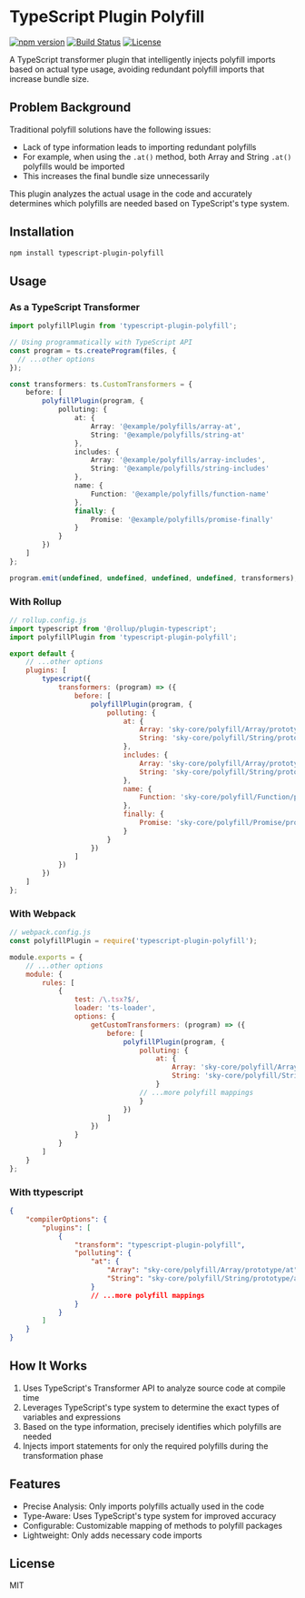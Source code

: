 # TypeScript Plugin Polyfill

[![npm version](https://img.shields.io/npm/v/typescript-plugin-polyfill.svg)](https://www.npmjs.com/package/typescript-plugin-polyfill)
[![Build Status](https://github.com/linsk1998/typescript-plugin-polyfill/workflows/CI/badge.svg)](https://github.com/linsk1998/typescript-plugin-polyfill/actions)
[![License](https://img.shields.io/npm/l/typescript-plugin-polyfill.svg)](https://github.com/linsk1998/typescript-plugin-polyfill/blob/main/LICENSE)

A TypeScript transformer plugin that intelligently injects polyfill imports based on actual type usage, avoiding redundant polyfill imports that increase bundle size.

## Problem Background

Traditional polyfill solutions have the following issues:
- Lack of type information leads to importing redundant polyfills
- For example, when using the `.at()` method, both Array and String `.at()` polyfills would be imported
- This increases the final bundle size unnecessarily

This plugin analyzes the actual usage in the code and accurately determines which polyfills are needed based on TypeScript's type system.

## Installation

```bash
npm install typescript-plugin-polyfill
```

## Usage

### As a TypeScript Transformer

```typescript
import polyfillPlugin from 'typescript-plugin-polyfill';

// Using programmatically with TypeScript API
const program = ts.createProgram(files, {
  // ...other options
});

const transformers: ts.CustomTransformers = {
	before: [
		polyfillPlugin(program, {
			polluting: {
				at: {
					Array: '@example/polyfills/array-at',
					String: '@example/polyfills/string-at'
				},
				includes: {
					Array: '@example/polyfills/array-includes',
					String: '@example/polyfills/string-includes'
				},
				name: {
					Function: '@example/polyfills/function-name'
				},
				finally: {
					Promise: '@example/polyfills/promise-finally'
				}
			}
		})
	]
};

program.emit(undefined, undefined, undefined, undefined, transformers);
```

### With Rollup

```javascript
// rollup.config.js
import typescript from '@rollup/plugin-typescript';
import polyfillPlugin from 'typescript-plugin-polyfill';

export default {
	// ...other options
	plugins: [
		typescript({
			transformers: (program) => ({
				before: [
					polyfillPlugin(program, {
						polluting: {
							at: {
								Array: 'sky-core/polyfill/Array/prototype/at',
								String: 'sky-core/polyfill/String/prototype/at'
							},
							includes: {
								Array: 'sky-core/polyfill/Array/prototype/includes',
								String: 'sky-core/polyfill/String/prototype/includes'
							},
							name: {
								Function: 'sky-core/polyfill/Function/prototype/name'
							},
							finally: {
								Promise: 'sky-core/polyfill/Promise/prototype/finally'
							}
						}
					})
				]
			})
		})
	]
};
```

### With Webpack

```javascript
// webpack.config.js
const polyfillPlugin = require('typescript-plugin-polyfill');

module.exports = {
	// ...other options
	module: {
		rules: [
			{
				test: /\.tsx?$/,
				loader: 'ts-loader',
				options: {
					getCustomTransformers: (program) => ({
						before: [
							polyfillPlugin(program, {
								polluting: {
									at: {
										Array: 'sky-core/polyfill/Array/prototype/at',
										String: 'sky-core/polyfill/String/prototype/at'
									}
								// ...more polyfill mappings
								}
							})
						]
					})
				}
			}
		]
	}
};
```

### With ttypescript

```json
{
	"compilerOptions": {
		"plugins": [
			{
				"transform": "typescript-plugin-polyfill",
				"polluting": {
					"at": {
						"Array": "sky-core/polyfill/Array/prototype/at",
						"String": "sky-core/polyfill/String/prototype/at"
					}
					// ...more polyfill mappings
				}
			}
		]
	}
}
```

## How It Works

1. Uses TypeScript's Transformer API to analyze source code at compile time
2. Leverages TypeScript's type system to determine the exact types of variables and expressions
3. Based on the type information, precisely identifies which polyfills are needed
4. Injects import statements for only the required polyfills during the transformation phase

## Features

- Precise Analysis: Only imports polyfills actually used in the code
- Type-Aware: Uses TypeScript's type system for improved accuracy
- Configurable: Customizable mapping of methods to polyfill packages
- Lightweight: Only adds necessary code imports

## License

MIT
